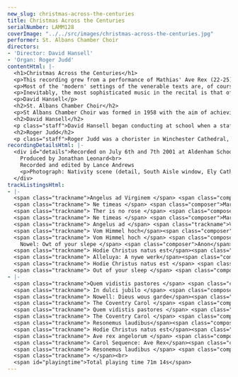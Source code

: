 ```yaml
---
new_slug: christmas-across-the-centuries
title: Christmas Across the Centuries
serialNumber: LAMM128
coverImage: "../../src/images/christmas-across-the-centuries.jpg"
performer: St. Albans Chamber Choir
directors:
- 'Director: David Hansell'
- 'Organ: Roger Judd'
contentHtml: |-
  <h1>Christmas Across the Centuries</h1>
  <p>This recording grew from a performance of Mathias' Ave Rex (22-25) given by St Albans Chamber Choir in 1999. The original medieval melodies for three of the texts were already known to us (3,10,15) but did the old melody survive for the fourth? The discovery that it did (21) and our knowledge of several other medieval/modern pairs (1/5, 8/12, 16/18, 19/26) provided an ample framework for what became an interesting and wide-ranging project. The time-span of the programme was extended backwards by the inclusion of plainchant (4,9,13) and the 15th/20th century gap was bridged by the inclusion of music from the core Renaissance/Baroque SACC repertoire (2,6,7,14,20). All this meant that a piece from the first concert the choir gave in 1958 (20) was included and the programme was completed by two motets by Francis Poulenc (11,17 - linked to 9/20 and 13 respectively) whose music was prominent in SACC programmes 1998-2001.</p>
  <p>Most of the 'modern' settings of the venerable texts are, of course, original compositions though it is interesting that the composers often reflect medieval techniques by, for example, alternating vocal forces (12) or building their harmony on parallel fifths and fourths (18,22-25). However, the art of the arranger is also amply represented. The oldest of these is the unknown 15th century hand that added a counter-melody to the fine 14th century Resonemus laudibus (19), a tune which also proved irresistible to the doyen of modern carol arrangers, David Willcocks (26). Chronologically between these two lies the work of Michael Praetorius and JS Bach. The former's prodigious output of music based on Lutheran chorales (hymns) ranges from duets to polychoral extravaganzas in as many as 20 parts. From these riches we have taken two sturdy four part harmonisations (6,14i), a four part polyphonic setting (14iii) and a setting for eight voices, divided into two choirs (14iv). The second verse of In dulci jubilo is also in eight parts, but disposed as one sonorous ensemble.</p>
  <p>Inevitably, the most sophisticated music in the recital is that of Bach. His Vom Himmel hoch (7) was composed as one of four seasonal interpolations included in the first version of Magnificat. Here, a technique often heard in his organ music is used, wherein the noble melody is heard in long notes accompanied by a contrapuntal tapestry woven from faster moving fragments of itself.</p>
  <p>David Hansell</p>
  <h2>St. Albans Chamber Choir</h2>
  <p>St Albans Chamber Choir was formed in 1958 with the aim of achieving the highest standards of performance in programmes of both familiar and less well known music. Its repertoire ranges from music of the fifteenth century to works commissioned by the Choir from contemporary composers, including Nicola LeFanu, John Joubert, John Tavener and most recently Malcolm Singer. Acclaimed for its a capella singing, the Choir also works regularly with professional instrumentalists, orchestras and soloists. Among its awards, the Choir won in 1994 a coveted BT Innovations Award for its mixed-media event 'Images', featuring music from and inspired by the Russian Orthodox Church together with an exhibition of icons, and in 1999 the Choir was awarded an Eastern Arts Voluntary Music Development Grant to develop its programming and commission a major new work. The Choir performs both locally and in London, and also makes regular visits to Germany through its 26-year association with the Wormser Kantorei from St Albans' twin town, Worms.</p>
  <h2>David Hansell</h2>
  <p class="staff">David Hansell began conducting at school when a staff shortage led to his directing the second orchestra. At Durham University he specialised in Renaissance and Baroque music, conducting concerts to celebrate Praetorius and Schütz among others. He sang as a choral scholar in the Cathedral choir, was Assistant Organist at the University Church and, while a postgraduate student, conducted the University Chamber Choir. Despite (or perhaps because of) these activities, he achieved both first and research degrees and diplomas in organ playing and conducting. As a conductor and continuo player he has made numerous appearances in both the UK and further afield, including two tours of the USA. David now focuses on the vocal ensemble Sospiri, of which he is the continuo player, the Esher-based Ripieno Choir, and St Albans Chamber Choir, of which he became the conductor in 1997. He also edits music by Marc-Antoine Charpentier, and is a regular contributor to the specialist magazine Early Music Review.</p>
  <h2>Roger Judd</h2>
  <p class="staff">Roger Judd was a chorister in Winchester Cathedral, and continued his musical career as organ scholar at Pembroke College, Cambridge, where he studied with Sir David Willcocks. For the past fifteen years he has been Assistant Organist of St George's Chapel, Windsor Castle, where he accompanies the Chapel Choir in their services, broadcasts, concerts and recordings. He was organist in 1999 to the Royal Wedding of Prince Edward and Sophie Rhys-Jones and had a world-wide TV and radio audience of some 200 million! He teaches organ scholars at the Universities of London, Reading and Oxford, and the piano at Eton College. Roger is currently involved in a scheme, jointly sponsored by Slough Education and Eton College, to promote and foster interest in the organ amongst young children. He continues to perform widely within the UK, from Wakefield to the Isles of Scilly, and has made four solo CD recordings.</p>
recordingDetailsHtml: |-
  <div id="details">Recorded on July 6th and 7th 2001 at Aldenham School Chapel, Elstree, Hertfordshire, by kind permission of the Headmaster and the Chaplain.<br>
    Produced by Jonathan Leonard<br>
    Recorded and edited by Lance Andrews
    <p>Photograph: Nativity scene (detail, South Aisle window, Ely Cathedral) © copyright Woodmansterne </p>
  </div>
trackListingsHtml:
- |-
  <span class="trackname">Angelus ad Virginem </span> <span class="composer"> Anon </span><br>
  <span class="trackname"> Ne timeas </span> <span class="composer">Maria Tomas Luis da Victoria </span><br>
  <span class="trackname"> Ther is no rose </span> <span class="composer">Anon </span><br>
  <span class="trackname"> Ne timeas </span> <span class="composer">Maria Plainchant</span><br>
  <span class="trackname"> Angelus ad </span> <span class="trackname">Virginem</span><span class="composer"> arr. David Willcocks</span><br>
  <span class="trackname"> Vom Himmel hoch</span><span class="composer"> Luther arr. M Praetorius </span><br>
  <span class="trackname"> Vom Himmel hoch </span> <span class="composer">Luther arr. J S Bach</span><span class="trackname"> <br>
    Nowel: Owt of your slepe </span> <span class="composer">Anon</span><br>
  <span class="trackname"> Hodie Christus natus est</span><span class="composer"> Plainchant</span><br>
  <span class="trackname"> Alleluya: A nywe werk</span><span class="composer"> Anon </span><br>
  <span class="trackname"> Hodie Christus natus est </span> <span class="composer">Francis Poulenc </span><br>
  <span class="trackname"> Out of your sleep </span> <span class="composer">Richard Rodney Bennett</span>
- |-
  <span class="trackname">Quem vidistis pastores </span> <span class="composer"> Plainchant</span><br>
  <span class="trackname"> In dulci jubilo </span> <span class="composer">Anon </span><br>
  <span class="trackname"> Nowell: Dieus wous garde</span><span class="composer"> Richard Smert </span><br>
  <span class="trackname"> The Coventry Carol </span> <span class="composer">Anon </span><br>
  <span class="trackname"> Quem vidistis pastores </span> <span class="composer">Francis Poulenc </span><br>
  <span class="trackname"> The Coventry Carol </span> <span class="composer">Kenneth Leighton </span><br>
  <span class="trackname"> Resonemus laudibus</span><span class="composer"> Anon</span><br>
  <span class="trackname"> Hodie Christus natus est</span><span class="composer"> J P Sweelinck </span><br>
  <span class="trackname"> Ave rex angelorum </span> <span class="composer">Anon </span><br>
  <span class="trackname"> Carol Sequence: Ave Rex</span><span class="composer"> William Mathias </span><br>
  <span class="trackname"> Resonemus laudibus </span> <span class="composer">arr. David Willcocks </span><br>
  <span class="trackname"> </span><br>
  <span id="playingtime">Total playing time 71m 14s</span>
---
```


